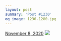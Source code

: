 ```yaml
---
layout: post
summary: 'Post #1230'
og_image: 1230-1280.jpg
---
```


<p>
  <time>
    <a href="/1230">November 8, 2020</a>
  </time>
  <a href="/1230">
    <img src="{{ site.assets_url }}/1230-640.jpg" srcset="{{ site.assets_url }}/1230-320.jpg 320w, {{ site.assets_url }}/1230-640.jpg 640w, {{ site.assets_url }}/1230-960.jpg 960w, {{ site.assets_url }}/1230-1280.jpg 1280w" sizes="(min-width: 700px) 50vw, calc(100vw - 2rem)" />
  </a>
</p>
